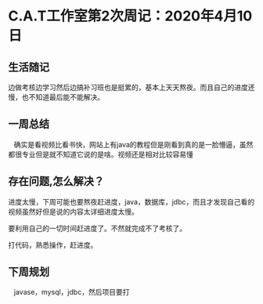 # C.A.T工作室第2次周记：2020年4月10日

## 生活随记

​	边做考核边学习然后边搞补习班也是挺累的，基本上天天熬夜。而且自己的进度还慢，也不知道最后能不能解决。

## 一周总结

   确实是看视频比看书快，网站上有java的教程但是刚看到真的是一脸懵逼，虽然都很专业但是就不知道它说的是啥。视频还是相对比较容易懂

## 存在问题,怎么解决？

进度太慢，下周可能也要熬夜赶进度，java，数据库，jdbc，而且才发现自己看的视频虽然好但是说的内容太详细进度太慢。

要利用自己的一切时间赶进度了。不然就完成不了考核了。

打代码，熟悉操作，赶进度。

## 下周规划

   javase，mysql，jdbc，然后项目要打

